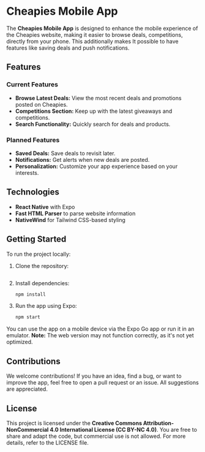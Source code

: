 # Cheapies Mobile App

The **Cheapies Mobile App** is designed to enhance the mobile experience of the Cheapies website, making it easier to browse deals, competitions, directly from your phone. This additionally makes It possible to have features like saving deals and push notifications.

## Features

### Current Features
- **Browse Latest Deals:** View the most recent deals and promotions posted on Cheapies.
- **Competitions Section:** Keep up with the latest giveaways and competitions.
- **Search Functionality:** Quickly search for deals and products.

### Planned Features
- **Saved Deals:** Save deals to revisit later.
- **Notifications:** Get alerts when new deals are posted.
- **Personalization:** Customize your app experience based on your interests.

## Technologies

- **React Native** with Expo
- **Fast HTML Parser** to parse website information
- **NativeWind** for Tailwind CSS-based styling

## Getting Started

To run the project locally:

1. Clone the repository:
   ```bash
   ```
2. Install dependencies:
   ```bash
   npm install
   ```
3. Run the app using Expo:
   ```bash
   npm start
   ```

You can use the app on a mobile device via the Expo Go app or run it in an emulator. **Note:** The web version may not function correctly, as it's not yet optimized.

## Contributions

We welcome contributions! If you have an idea, find a bug, or want to improve the app, feel free to open a pull request or an issue. All suggestions are appreciated.

## License

This project is licensed under the **Creative Commons Attribution-NonCommercial 4.0 International License (CC BY-NC 4.0)**. You are free to share and adapt the code, but commercial use is not allowed. For more details, refer to the LICENSE file.